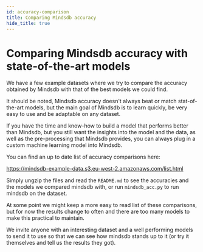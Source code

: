 ```yaml
---
id: accuracy-comparison
title: Comparing Mindsdb accuracy 
hide_title: true
---
```


# Comparing Mindsdb accuracy with state-of-the-art models
We have a few example datasets where we try to compare the accuracy obtained by Mindsdb with that of the best models we could find.

It should be noted, Mindsdb accuracy doesn't always beat or match stat-of-the-art models, but the main goal of Mindsdb is to learn quickly, be very easy to use and be adaptable on any dataset.

If you have the time and know-how to build a model that performs better than Mindsdb, but you still want the insights into the model and the data, as well as the pre-processing that Mindsdb provides, you can always plug in a custom machine learning model into Mindsdb.

You can find an up to date list of accuracy comparisons here:

https://mindsdb-example-data.s3.eu-west-2.amazonaws.com/list.html

Simply ungzip the files and read the `README.md` to see the accuracies and the models we compared mindsdb with, or run `mindsdb_acc.py` to run mindsdb on the dataset.

At some point we might keep a more easy to read list of these comparisons, but for now the results change to often and there are too many models to make this practical to maintain.

We invite anyone with an interesting dataset and a well performing models to send it to use so that we can see how mindsdb stands up to it (or try it themselves and tell us the results they got).
